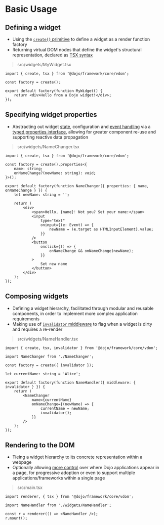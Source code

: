 # Basic Usage

## Defining a widget

-   Using the [`create()` primitive](./supplemental.md#basic-widget-structure) to define a widget as a render function factory
-   Returning virtual DOM nodes that define the widget's structural representation, declared as [TSX syntax](./supplemental.md#tsx-support)

> src/widgets/MyWidget.tsx

```tsx
import { create, tsx } from '@dojo/framework/core/vdom';

const factory = create();

export default factory(function MyWidget() {
	return <div>Hello from a Dojo widget!</div>;
});
```

## Specifying widget properties

-   Abstracting out widget [state](./supplemental.md#managing-state), configuration and [event handling](./supplemental.md#interactivity) via a [typed properties interface](./supplemental.md#intermediate-passing-widget-properties), allowing for greater component re-use and supporting reactive data propagation

> src/widgets/NameChanger.tsx

```tsx
import { create, tsx } from '@dojo/framework/core/vdom';

const factory = create().properties<{
	name: string;
	onNameChange?(newName: string): void;
}>();

export default factory(function NameChanger({ properties: { name, onNameChange } }) {
	let newName: string = '';

	return (
		<div>
			<span>Hello, {name}! Not you? Set your name:</span>
			<input
				type="text"
				oninput={(e: Event) => {
					newName = (e.target as HTMLInputElement).value;
				}}
			/>
			<button
				onclick={() => {
					onNameChange && onNameChange(newName);
				}}
			>
				Set new name
			</button>
		</div>
	);
});
```

## Composing widgets

-   Defining a widget hierarchy, facilitated through modular and reusable components, in order to implement more complex application requirements
-   Making use of [`invalidator` middleware](../middleware/supplemental.md#invalidator) to flag when a widget is dirty and requires a re-render

> src/widgets/NameHandler.tsx

```tsx
import { create, tsx, invalidator } from '@dojo/framework/core/vdom';

import NameChanger from './NameChanger';

const factory = create({ invalidator });

let currentName: string = 'Alice';

export default factory(function NameHandler({ middleware: { invalidator } }) {
	return (
		<NameChanger
			name={currentName}
			onNameChange={(newName) => {
				currentName = newName;
				invalidator();
			}}
		/>
	);
});
```

## Rendering to the DOM

-   Tieing a widget hierarchy to its concrete representation within a webpage
-   Optionally allowing [more control](./supplemental.md#mountoptions-properties) over where Dojo applications appear in a page, for progressive adoption or even to support multiple applications/frameworks within a single page

> src/main.tsx

```tsx
import renderer, { tsx } from '@dojo/framework/core/vdom';

import NameHandler from './widgets/NameHandler';

const r = renderer(() => <NameHandler />);
r.mount();
```
